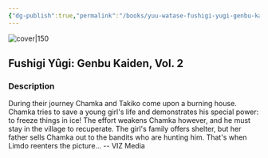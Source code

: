 ```yaml
---
{"dg-publish":true,"permalink":"/books/yuu-watase-fushigi-yugi-genbu-kaiden-vol-2/","title":"\"Fushigi Yûgi: Genbu Kaiden, Vol. 2\"","tags":["manga","Fantasy","romance"]}
---
```




![cover|150](http://books.google.com/books/content?id=MSnwAQAAQBAJ&printsec=frontcover&img=1&zoom=1&source=gbs_api)

## Fushigi Yûgi: Genbu Kaiden, Vol. 2

### Description

During their journey Chamka and Takiko come upon a burning house. Chamka tries to save a young girl's life and demonstrates his special power: to freeze things in ice! The effort weakens Chamka however, and he must stay in the village to recuperate. The girl's family offers shelter, but her father sells Chamka out to the bandits who are hunting him. That's when Limdo reenters the picture... -- VIZ Media
```